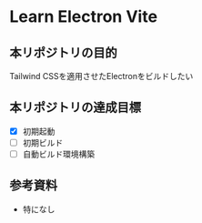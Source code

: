 # Learn Electron Vite

## 本リポジトリの目的
Tailwind CSSを適用させたElectronをビルドしたい

## 本リポジトリの達成目標
- [x] 初期起動
- [ ] 初期ビルド
- [ ] 自動ビルド環境構築

## 参考資料
- 特になし
